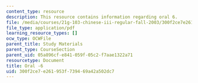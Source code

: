 ```yaml
---
content_type: resource
description: This resource contains information regarding oral 6.
file: /media/courses/21g-103-chinese-iii-regular-fall-2003/300f2ce7e261953f739469a42a502dc7_MIT21G_103F03_oral_6.pdf
file_type: application/pdf
learning_resource_types: []
ocw_type: OCWFile
parent_title: Study Materials
parent_type: CourseSection
parent_uid: 05a896cf-e841-059f-05c2-f7aae1322a71
resourcetype: Document
title: Oral -6
uid: 300f2ce7-e261-953f-7394-69a42a502dc7
---
```

